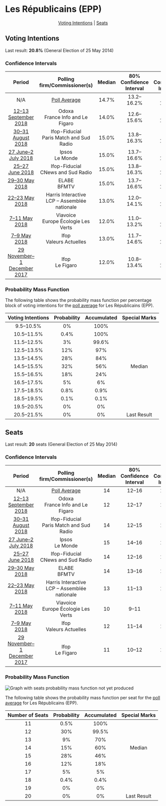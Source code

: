 # Les Républicains (EPP)

<p align="center"><a href="#voting-intentions">Voting Intentions</a> | <a href="#seats">Seats</a></p>

## Voting Intentions

Last result: **20.8%** (General Election of 25 May 2014)

### Confidence Intervals

| Period     | Polling firm/Commissioner(s) | Median | 80% Confidence Interval | 90% Confidence Interval | 95% Confidence Interval | 99% Confidence Interval |
|:----------:|:----------------:|:-----------:|:-----------------------:|:-----------------------:|:-----------------------:|:-----------------------:|
| N/A | [Poll Average](average.html) | 14.7% | 13.2–16.2% | 12.8–16.7% | 12.4–17.0% | 11.7–17.8% |
| [12–13 September 2018](2018-09-13-Odoxa.html) | Odoxa <br> France Info and Le Figaro | 14.0% | 12.6–15.6% | 12.2–16.0% | 11.9–16.4% | 11.2–17.2% |
| [30–31 August 2018](2018-08-31-Ifop-Fiducial.html) | Ifop-Fiducial <br> Paris Match and Sud Radio | 15.0% | 13.8–16.3% | 13.5–16.6% | 13.2–16.9% | 12.7–17.6% |
| [27 June–2 July 2018](2018-07-02-Ipsos.html) | Ipsos <br> Le Monde | 15.0% | 13.7–16.6% | 13.3–17.0% | 12.9–17.4% | 12.3–18.2% |
| [25–27 June 2018](2018-06-27-Ifop-Fiducial.html) | Ifop-Fiducial <br> CNews and Sud Radio | 15.0% | 13.8–16.3% | 13.5–16.7% | 13.2–17.0% | 12.7–17.6% |
| [29–30 May 2018](2018-05-30-ELABE.html) | ELABE <br> BFMTV | 15.0% | 13.7–16.6% | 13.3–17.0% | 13.0–17.4% | 12.3–18.2% |
| [22–23 May 2018](2018-05-23-HarrisInteractive.html) | Harris Interactive <br> LCP – Assemblée nationale | 13.0% | 12.0–14.1% | 11.7–14.4% | 11.4–14.7% | 11.0–15.2% |
| [7–11 May 2018](2018-05-11-Viavoice.html) | Viavoice <br> Europe Écologie Les Verts | 12.0% | 11.0–13.2% | 10.7–13.5% | 10.5–13.8% | 10.0–14.3% |
| [7–9 May 2018](2018-05-09-Ifop.html) | Ifop <br> Valeurs Actuelles | 13.0% | 11.7–14.6% | 11.3–15.0% | 11.0–15.4% | 10.4–16.1% |
| [29 November–1 December 2017](2017-12-01-Ifop.html) | Ifop <br> Le Figaro | 12.0% | 10.8–13.4% | 10.4–13.8% | 10.2–14.2% | 9.6–14.9% |

### Probability Mass Function

The following table shows the probability mass function per percentage block of voting intentions for the [poll average](average.html) for Les Républicains (EPP).

| Voting Intentions | Probability | Accumulated | Special Marks |
|:-----------------:|:-----------:|:-----------:|:-------------:|
| 9.5–10.5% | 0% | 100% |  |
| 10.5–11.5% | 0.4% | 100% |  |
| 11.5–12.5% | 3% | 99.6% |  |
| 12.5–13.5% | 12% | 97% |  |
| 13.5–14.5% | 28% | 84% |  |
| 14.5–15.5% | 32% | 56% | Median |
| 15.5–16.5% | 18% | 24% |  |
| 16.5–17.5% | 5% | 6% |  |
| 17.5–18.5% | 0.8% | 0.9% |  |
| 18.5–19.5% | 0.1% | 0.1% |  |
| 19.5–20.5% | 0% | 0% |  |
| 20.5–21.5% | 0% | 0% | Last Result |


## Seats

Last result: **20** seats (General Election of 25 May 2014)

### Confidence Intervals

| Period     | Polling firm/Commissioner(s) | Median | 80% Confidence Interval | 90% Confidence Interval | 95% Confidence Interval | 99% Confidence Interval |
|:----------:|:----------------:|:------:|:-----------------------:|:-----------------------:|:-----------------------:|:-----------------------:|
| N/A | [Poll Average](average.html) | 14 | 12–16 | 12–17 | 12–17 | 12–17 |
| [12–13 September 2018](2018-09-13-Odoxa.html) | Odoxa <br> France Info and Le Figaro | 12 | 12–17 | 12–17 | 12–17 | 11–18 |
| [30–31 August 2018](2018-08-31-Ifop-Fiducial.html) | Ifop-Fiducial <br> Paris Match and Sud Radio | 14 | 12–15 | 12–15 | 12–16 | 12–17 |
| [27 June–2 July 2018](2018-07-02-Ipsos.html) | Ipsos <br> Le Monde | 15 | 14–16 | 14–16 | 13–17 | 12–17 |
| [25–27 June 2018](2018-06-27-Ifop-Fiducial.html) | Ifop-Fiducial <br> CNews and Sud Radio | 14 | 12–16 | 12–17 | 11–17 | 11–18 |
| [29–30 May 2018](2018-05-30-ELABE.html) | ELABE <br> BFMTV | 14 | 13–16 | 12–16 | 12–16 | 11–16 |
| [22–23 May 2018](2018-05-23-HarrisInteractive.html) | Harris Interactive <br> LCP – Assemblée nationale | 13 | 11–13 | 11–13 | 11–14 | 10–14 |
| [7–11 May 2018](2018-05-11-Viavoice.html) | Viavoice <br> Europe Écologie Les Verts | 10 | 9–11 | 9–11 | 9–11 | 8–12 |
| [7–9 May 2018](2018-05-09-Ifop.html) | Ifop <br> Valeurs Actuelles | 12 | 11–14 | 10–14 | 10–14 | 10–15 |
| [29 November–1 December 2017](2017-12-01-Ifop.html) | Ifop <br> Le Figaro | 11 | 10–12 | 10–13 | 10–14 | 9–15 |

### Probability Mass Function

![Graph with seats probability mass function not yet produced](average-seats-pmf-lesrépublicainsepp.png "Seats Probability Mass Function")

The following table shows the probability mass function per seat for the [poll average](average.html) for Les Républicains (EPP).

| Number of Seats | Probability | Accumulated | Special Marks |
|:---------------:|:-----------:|:-----------:|:-------------:|
| 11 | 0.5% | 100% |  |
| 12 | 30% | 99.5% |  |
| 13 | 9% | 70% |  |
| 14 | 15% | 60% | Median |
| 15 | 28% | 46% |  |
| 16 | 12% | 18% |  |
| 17 | 5% | 5% |  |
| 18 | 0.4% | 0.4% |  |
| 19 | 0% | 0% |  |
| 20 | 0% | 0% | Last Result |


